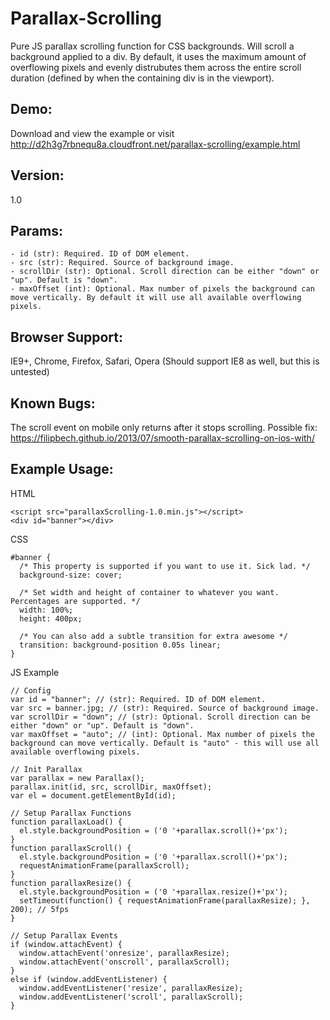 # Parallax-Scrolling
Pure JS parallax scrolling function for CSS backgrounds. Will scroll a background applied to a div. By default, it uses the maximum amount of overflowing pixels and evenly distrubutes them across the entire scroll duration (defined by when the containing div is in the viewport).


## Demo:
Download and view the example or visit http://d2h3g7rbnequ8a.cloudfront.net/parallax-scrolling/example.html


## Version:
1.0


## Params:
```
- id (str): Required. ID of DOM element.
- src (str): Required. Source of background image.
- scrollDir (str): Optional. Scroll direction can be either "down" or "up". Default is "down".
- maxOffset (int): Optional. Max number of pixels the background can move vertically. By default it will use all available overflowing pixels.
```


## Browser Support:
IE9+, Chrome, Firefox, Safari, Opera
(Should support IE8 as well, but this is untested)


## Known Bugs:
The scroll event on mobile only returns after it stops scrolling. Possible fix: https://filipbech.github.io/2013/07/smooth-parallax-scrolling-on-ios-with/


## Example Usage:
HTML
```
<script src="parallaxScrolling-1.0.min.js"></script>
<div id="banner"></div>
```

CSS
```
#banner {
  /* This property is supported if you want to use it. Sick lad. */
  background-size: cover;

  /* Set width and height of container to whatever you want. Percentages are supported. */
  width: 100%;
  height: 400px;

  /* You can also add a subtle transition for extra awesome */
  transition: background-position 0.05s linear;
}
```

JS Example
```
// Config
var id = "banner"; // (str): Required. ID of DOM element.
var src = banner.jpg; // (str): Required. Source of background image.
var scrollDir = "down"; // (str): Optional. Scroll direction can be either "down" or "up". Default is "down".
var maxOffset = "auto"; // (int): Optional. Max number of pixels the background can move vertically. Default is "auto" - this will use all available overflowing pixels.

// Init Parallax
var parallax = new Parallax();
parallax.init(id, src, scrollDir, maxOffset);
var el = document.getElementById(id);

// Setup Parallax Functions
function parallaxLoad() {
  el.style.backgroundPosition = ('0 '+parallax.scroll()+'px');
}
function parallaxScroll() {
  el.style.backgroundPosition = ('0 '+parallax.scroll()+'px');
  requestAnimationFrame(parallaxScroll);
}
function parallaxResize() {
  el.style.backgroundPosition = ('0 '+parallax.resize()+'px');
  setTimeout(function() { requestAnimationFrame(parallaxResize); }, 200); // 5fps
}

// Setup Parallax Events
if (window.attachEvent) {
  window.attachEvent('onresize', parallaxResize);
  window.attachEvent('onscroll', parallaxScroll);
}
else if (window.addEventListener) {
  window.addEventListener('resize', parallaxResize);
  window.addEventListener('scroll', parallaxScroll);
}
```
